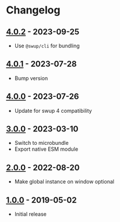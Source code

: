 # Changelog

<!-- ## [Unreleased] -->

## [4.0.2] - 2023-09-25

- Use `@swup/cli` for bundling

## [4.0.1] - 2023-07-28

- Bump version

## [4.0.0] - 2023-07-26

- Update for swup 4 compatibility

## [3.0.0] - 2023-03-10

- Switch to microbundle
- Export native ESM module

## [2.0.0] - 2022-08-20

- Make global instance on window optional

## [1.0.0] - 2019-05-02

- Initial release

[Unreleased]: https://github.com/swup/debug-plugin/compare/4.0.2...HEAD

[4.0.2]: https://github.com/swup/debug-plugin/releases/tag/4.0.2
[4.0.1]: https://github.com/swup/debug-plugin/releases/tag/4.0.1
[4.0.0]: https://github.com/swup/debug-plugin/releases/tag/4.0.0
[3.0.0]: https://github.com/swup/debug-plugin/releases/tag/3.0.0
[2.0.0]: https://github.com/swup/debug-plugin/releases/tag/2.0.0
[1.0.0]: https://github.com/swup/debug-plugin/releases/tag/1.0.0
